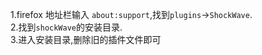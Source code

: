 1.firefox 地址栏输入 `about:support`,找到`plugins`->`ShockWave`.<br/>
2.找到`shockWave`的安装目录.<br/>
3.进入安装目录,删除旧的插件文件即可

